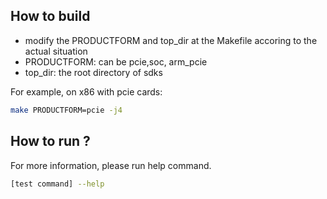 ## How to build
 * modify the PRODUCTFORM and top_dir at the Makefile accoring to the actual situation
 * PRODUCTFORM: can be pcie,soc, arm_pcie
 * top_dir: the root directory of sdks
 
For example, on x86 with pcie cards:
``` bash
make PRODUCTFORM=pcie -j4
```
## How to run ?

For more information, please run help command.
``` bash 
[test command] --help
```
